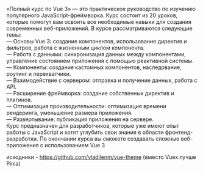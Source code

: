 «Полный курс по Vue 3» — это практическое руководство по изучению популярного JavaScript-фреймворка. Курс состоит из 20 уроков, которые помогут вам освоить все необходимые навыки для создания современных веб-приложений.
В курсе рассматриваются следующие темы:  
— Основы Vue 3: создание компонентов, использование директив и фильтров, работа с жизненным циклом компонента.  
— Работа с данными: синхронизация данных между компонентами, управление состоянием приложения с помощью реактивной системы.  
— Компоненты: создание кастомных компонентов, наследование, роутинг и перехватчики.  
— Взаимодействие с сервером: отправка и получение данных, работа с API.  
— Расширение фреймворка: создание собственных директив и плагинов.  
— Оптимизация производительности: оптимизация времени рендеринга, уменьшение размера приложения.  
— Развертывание: публикация приложения на сервере.  
Курс предназначен для разработчиков, которые уже имеют опыт работы с JavaScript и хотят углубить свои знания в области фронтенд-разработки. По окончании курса вы сможете создавать сложные веб-приложения с использованием Vue 3  

исходники - https://github.com/vladilenm/vue-theme
(вместо Vuex лучше Pinia)

